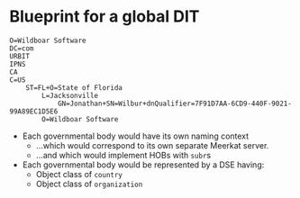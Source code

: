 # Blueprint for a global DIT

```
O=Wildboar Software
DC=com
URBIT
IPNS
CA
C=US
    ST=FL+O=State of Florida
        L=Jacksonville
            GN=Jonathan+SN=Wilbur+dnQualifier=7F91D7AA-6CD9-440F-9021-99A89EC1D5E6
        O=Wildboar Software
```

- Each governmental body would have its own naming context
  - ...which would correspond to its own separate Meerkat server.
  - ...and which would implement HOBs with `subr`s
- Each governmental body would be represented by a DSE having:
  - Object class of `country`
  - Object class of `organization`

